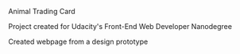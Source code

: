 Animal Trading Card 

Project created for Udacity's Front-End Web Developer Nanodegree 

Created webpage from a design prototype 
